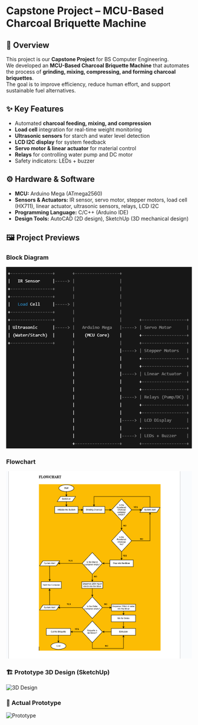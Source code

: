 # Capstone Project – MCU-Based Charcoal Briquette Machine

## 📖 Overview
This project is our **Capstone Project** for BS Computer Engineering.  
We developed an **MCU-Based Charcoal Briquette Machine** that automates the process of **grinding, mixing, compressing, and forming charcoal briquettes**.  
The goal is to improve efficiency, reduce human effort, and support sustainable fuel alternatives.

## ✨ Key Features
- Automated **charcoal feeding, mixing, and compression**
- **Load cell** integration for real-time weight monitoring
- **Ultrasonic sensors** for starch and water level detection
- **LCD I2C display** for system feedback
- **Servo motor & linear actuator** for material control
- **Relays** for controlling water pump and DC motor
- Safety indicators: LEDs + buzzer

## ⚙️ Hardware & Software
- **MCU:** Arduino Mega (ATmega2560)
- **Sensors & Actuators:** IR sensor, servo motor, stepper motors, load cell (HX711), linear actuator, ultrasonic sensors, relays, LCD I2C
- **Programming Language:** C/C++ (Arduino IDE)
- **Design Tools:** AutoCAD (2D design), SketchUp (3D mechanical design)

## 🖼️ Project Previews
### Block Diagram
![Block Diagram](Block_Diagram.png)

### Flowchart
![Flowchart](Flow_Chart.png)


### 🏗️ Prototype 3D Design (SketchUp)
![3D Design](Prototype)

### 📸 Actual Prototype
![Prototype](Actual_Prototype)
